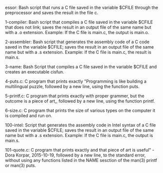 essor: Bash script that runs a C file saved in the variable $CFILE through the preprocessor and saves the result in the file c.

1-compiler: Bash script that compiles a C file saved in the variable $CFILE that does not link; saves the result in an output file of the same name but with a .o extension.
Example: If the C file is main.c, the output is main.o.

2-assembler: Bash script that generates the assembly code of a C code saved in the variable $CFILE; saves the result in an output file of the same name but with a .s extension.
Example: If the C file is main.c, the result is main.s.


3-name: Bash Script that compiles a C file saved in the variable $CFILE and creates an executable cisfun.


4-puts.c: C program that prints exactly "Programming is like building a multilingual puzzle, followed by a new line, using the function puts.


5-printf.c: C program that prints exactly with proper grammer, but the outcome is a piece of art,, followed by a new line, using the function printf.


6-size.c: C program that prints the size of various types on the computer it is compiled and run on.


100-intel: Script that generates the assembly code in Intel syntax of a C file saved in the variable $CFILE; saves the result in an output file of the same name but with a .s extension.
Example: If the C file is main.c, the output is main.s.


101-quote.c: C program that prints exactly and that piece of art is useful" - Dora Korpar, 2015-10-19, followed by a new line, to the standard error, without using any functions listed in the NAME sesction of the man(3) printf or man(3) puts.

